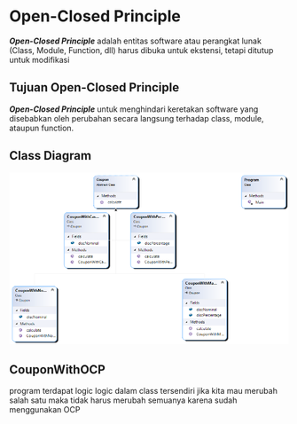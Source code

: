 # Open-Closed Principle
<b>_Open-Closed Principle_</b> adalah entitas software atau perangkat lunak (Class, Module, Function, dll) harus dibuka untuk ekstensi, tetapi ditutup untuk modifikasi
## Tujuan Open-Closed Principle
<b>_Open-Closed Principle_</b> untuk menghindari keretakan software yang disebabkan oleh perubahan secara langsung terhadap class, module, ataupun function.
## Class Diagram
![Class diagram](https://github.com/hafit0/CouponWithOCP/blob/master/ClassDiagram1.png)
## CouponWithOCP
program terdapat logic logic dalam class tersendiri jika kita mau merubah salah satu maka tidak harus merubah semuanya karena sudah menggunakan OCP
